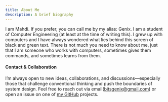 ```yaml
---
title: About Me
description: A brief biography
---
```


I am Mahdi. If you prefer, you can call me by my alias: Genix. I am a student of Computer Engineering (at least at the time of writing this). I grew up with computers and I have always wondered what lies behind this screen of black and green text. There is not much you need to know about me, just that I am someone who works with computers, sometimes gives them commands, and sometimes learns from them.

#### Contact & Collaboration

I’m always open to new ideas, collaborations, and discussions—especially those that challenge conventional thinking and push the boundaries of system design. Feel free to reach out via email(bitsgenix@gmail.com) or open an issue on one of [my GitHub](https://github.com/m-mdy-m/m-mdy-m) projects.

